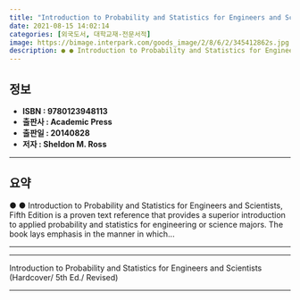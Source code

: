 ```yaml
---
title: "Introduction to Probability and Statistics for Engineers and Scientists (Hardcover/ 5th Ed./ Revised)"
date: 2021-08-15 14:02:14
categories: [외국도서, 대학교재-전문서적]
image: https://bimage.interpark.com/goods_image/2/8/6/2/345412862s.jpg
description: ● ● Introduction to Probability and Statistics for Engineers and Scientists, Fifth Edition is a proven text reference that provides a superior introduction to
---
```


## **정보**

- **ISBN : 9780123948113**
- **출판사 : Academic Press**
- **출판일 : 20140828**
- **저자 : Sheldon M. Ross**

------



## **요약**

●  ●  Introduction to Probability and Statistics for Engineers and Scientists, Fifth Edition is a proven text reference that provides a superior introduction to applied probability and statistics for engineering or science majors. The book lays emphasis in the manner in which... 

------



------


Introduction to Probability and Statistics for Engineers and Scientists (Hardcover/ 5th Ed./ Revised) 

------



